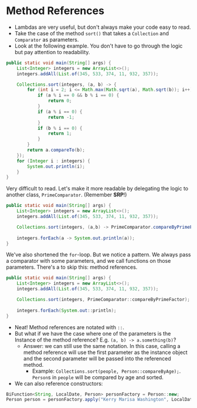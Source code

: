 # Method References
- Lambdas are very useful, but don't always make your code easy to read.
- Take the case of the method `sort()` that takes a `Collection` and `Comparator` as parameters.
- Look at the following example. You don't have to go through the logic but pay attention to readability.

```Java
public static void main(String[] args) {
    List<Integer> integers = new ArrayList<>();
    integers.addAll(List.of(345, 533, 374, 11, 932, 357));

    Collections.sort(integers, (a, b) -> {
        for (int i = 2; i <= Math.max(Math.sqrt(a), Math.sqrt(b)); i++) { 
            if (a % i == 0 && b % i == 0) { 
                return 0;
            }
            if (a % i == 0) {  
                return -1;
            }
            if (b % i == 0) {  
                return 1;
            }
        }
        return a.compareTo(b); 
    });
    for (Integer i : integers) {
        System.out.println(i);
    }
}
```

Very difficult to read. Let's make it more readable by delegating the logic to another class, `PrimeComparator`. (Remember **SRP**!)

```Java
public static void main(String[] args) {
    List<Integer> integers = new ArrayList<>();
    integers.addAll(List.of(345, 533, 374, 11, 932, 357));

    Collections.sort(integers, (a,b) -> PrimeComparator.compareByPrimeFactor(a,b));
    
    integers.forEach(a -> System.out.println(a));
}
```

We've also shortened the `for`-loop. But we notice a pattern. We always pass a comparator with some parameters, and we call functions on those parameters. There's a to skip this: method references.

```Java
public static void main(String[] args) {
    List<Integer> integers = new ArrayList<>();
    integers.addAll(List.of(345, 533, 374, 11, 932, 357));

    Collections.sort(integers, PrimeComparator::compareByPrimeFactor);
    
    integers.forEach(System.out::println);
}
```

- Neat! Method references are notated with `::`.
- But what if we have the case where one of the parameters is the Instance of the method reference? E.g. `(a, b) -> a.something(b)`?
	- Answer: we can still use the same notation. In this case, calling a method reference will use the first parameter as the instance object and the second parameter will be passed into the referenced method.
		- Example: `Collections.sort(people, Person::compareByAge);`. `Person`s in `people` will be compared by age and sorted.
- We can also reference constructors:
```Java
BiFunction<String, LocalDate, Person> personFactory = Person::new;
Person person = personFactory.apply("Kerry Marisa Washington", LocalDate.of(1977, 1, 31));
```
